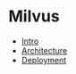 # Milvus

- [Intro](databases-nosql/milvus/intro.md)
- [Architecture](databases-nosql/milvus/architecture.md)
- [Deployment](databases-nosql/milvus/deployment.md)
